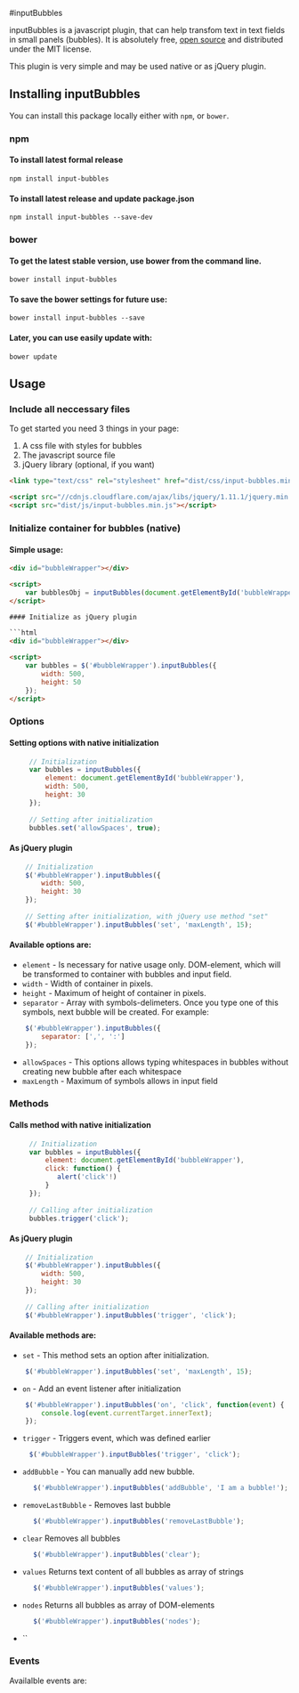#inputBubbles

inputBubbles is a javascript plugin, that can help transfom text in text fields in small panels (bubbles). It is absolutely free, [open source](https://github.com/lutaev/inputBubbles) and distributed under the MIT license.

 This plugin is very simple and may be used native or as jQuery plugin. 
 
 
## Installing inputBubbles 

You can install this package locally either with `npm`, or `bower`. 

### npm


#### To install latest formal release 
```
npm install input-bubbles
```

#### To install latest release and update package.json
```
npm install input-bubbles --save-dev
```

### bower


#### To get the latest stable version, use bower from the command line.
```
bower install input-bubbles
```

#### To save the bower settings for future use:
```
bower install input-bubbles --save
```

#### Later, you can use easily update with:
```
bower update
```

## Usage

### Include all neccessary files
To get started you need 3 things in your page:
 1. A css file with styles for bubbles
 2. The javascript source file
 3. jQuery library (optional, if you want)
 
```html
<link type="text/css" rel="stylesheet" href="dist/css/input-bubbles.min.css">

<script src="//cdnjs.cloudflare.com/ajax/libs/jquery/1.11.1/jquery.min.js"></script>
<script src="dist/js/input-bubbles.min.js"></script>
```

### Initialize container for bubbles (native)

#### Simple usage:

```html
<div id="bubbleWrapper"></div>

<script>
    var bubblesObj = inputBubbles(document.getElementById('bubbleWrapper'));
</script>

#### Initialize as jQuery plugin

```html
<div id="bubbleWrapper"></div>

<script>
    var bubbles = $('#bubbleWrapper').inputBubbles({
        width: 500,
        height: 50
    });
</script>
```

### Options

#### Setting options with native initialization
```javascript
     // Initialization
     var bubbles = inputBubbles({
         element: document.getElementById('bubbleWrapper'),   
         width: 500,
         height: 30
     });
     
     // Setting after initialization
     bubbles.set('allowSpaces', true);
 ```
 
#### As jQuery plugin
```javascript
    // Initialization
    $('#bubbleWrapper').inputBubbles({ 
        width: 500,
        height: 30
    });
      
    // Setting after initialization, with jQuery use method "set"
    $('#bubbleWrapper').inputBubbles('set', 'maxLength', 15);
```

#### Available options are:

 * `element` - Is necessary for native usage only. DOM-element, which will be transformed to container with bubbles and input field.
 * `width` - Width of container in pixels.
 * `height` - Maximum of height of container in pixels.
 * `separator` - Array with symbols-delimeters. Once you type one of this symbols, next bubble will be created. For example: 
 ```javascript
     $('#bubbleWrapper').inputBubbles({
         separator: [',', ':']
     });
 ```
 * `allowSpaces` - This options allows typing whitespaces in bubbles without creating new bubble after each whitespace
 * `maxLength` - Maximum of symbols allows in input field

 
### Methods

#### Calls method with native initialization
```javascript
     // Initialization
     var bubbles = inputBubbles({
         element: document.getElementById('bubbleWrapper'),
         click: function() {
            alert('click'!)
         }
     });
     
     // Calling after initialization
     bubbles.trigger('click');
 ```
 
#### As jQuery plugin
```javascript
    // Initialization
    $('#bubbleWrapper').inputBubbles({ 
        width: 500,
        height: 30
    });
      
    // Calling after initialization
    $('#bubbleWrapper').inputBubbles('trigger', 'click');
``` 
 
#### Available methods are:

* `set` - This method sets an option after initialization. 
 ```javascript
     $('#bubbleWrapper').inputBubbles('set', 'maxLength', 15);
 ```
 * `on` - Add an event listener after initialization
 ```javascript
     $('#bubbleWrapper').inputBubbles('on', 'click', function(event) {
         console.log(event.currentTarget.innerText);   
     });
 ```
 * `trigger` - Triggers event, which was defined earlier
 ```javascript
      $('#bubbleWrapper').inputBubbles('trigger', 'click');
 ```
 * `addBubble` - You can manually add new bubble. 
 ```javascript
       $('#bubbleWrapper').inputBubbles('addBubble', 'I am a bubble!');
 ```
 * `removeLastBubble` - Removes last bubble
 ```javascript
       $('#bubbleWrapper').inputBubbles('removeLastBubble');
 ```
 * `clear` Removes all bubbles
 ```javascript
       $('#bubbleWrapper').inputBubbles('clear');
 ```
 * `values` Returns text content of all bubbles as array of strings
 ```javascript
       $('#bubbleWrapper').inputBubbles('values');
 ```
 * `nodes` Returns all bubbles as array of DOM-elements
 ```javascript
       $('#bubbleWrapper').inputBubbles('nodes');
 ```
 * ``

### Events

Availalble events are:




